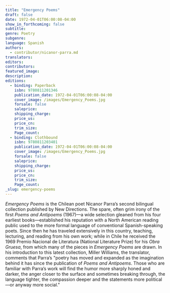 ```yaml
---
title: "Emergency Poems"
draft: false
date: 1972-04-01T06:00:08-04:00
show_in_forthcoming: false
subtitle:
genre: Poetry
subgenre:
language: Spanish
authors:
  - contributor/nicanor-parra.md
translators:
editors:
contributors:
featured_image:
description:
editions:
  - binding: Paperback
    isbn: 9780811201346
    publication_date: 1972-04-01T06:00:08-04:00
    cover_image: /images/Emergency_Poems.jpg
    forsale: false
    saleprice:
    shipping_charge:
    price_us:
    price_cn:
    trim_size:
    Page_count:
  - binding: Clothbound
    isbn: 9780811203401
    publication_date: 1972-04-01T06:00:08-04:00
    cover_image: /images/Emergency_Poems.jpg
    forsale: false
    saleprice:
    shipping_charge:
    price_us:
    price_cn:
    trim_size:
    Page_count:
_slug: emergency-poems
---
```


_Emergency Poems_ is the Chilean poet Nicanor Parra’s second bilingual collection published by New Directions. The spare, often grim irony of the first _Poems and Antipoems_ (1967)—a wide selection gleaned from his four earliest books—established his reputation with a North American reading public used to the more formal language of conventional Spanish-speaking poets. Since then he has traveled extensively in this country, teaching, lecturing, and reading from his own work; while in Chile he received the 1969 Premio Nacional de Literatura (National Literature Prize) for his _Obra Gruesa_, from which many of the pieces in _Emergency Poems_ are drawn. In his introduction to this latest collection, Miller Williams, the translator, comments that Parra’s "poetry has moved and expanded as the imagination behind it has since the publication of _Poems and Antipoems_. Those who are familiar with Parra’s work will find the humor more sharply honed and darker, the anger closer to the surface and sometimes breaking through, the language tighter, the compassion deeper and the statements more political—or anyway more social."


